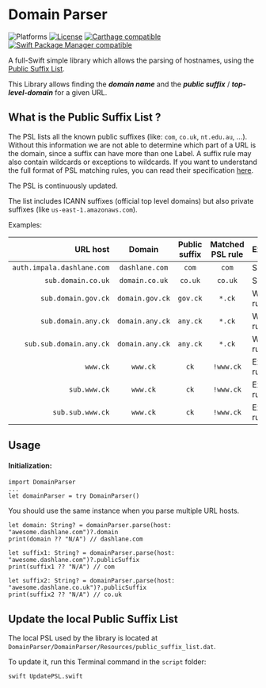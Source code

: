 # Domain Parser
![Platforms](https://img.shields.io/badge/Platforms-iOS_macOS-blue.svg?style=flat)
[![License](https://img.shields.io/badge/License-MIT-blue.svg?style=flat)](https://github.com/Dashlane/SwiftDomainParser/blob/master/LICENSE)
[![Carthage compatible](https://img.shields.io/badge/Carthage-compatible-4BC51D.svg?style=flat)](https://github.com/Carthage/Carthage)
[![Swift Package Manager compatible](https://img.shields.io/badge/Swift_Package_Manager-compatible-4BC51D.svg?style=flat)](https://www.swift.org/package-manager/)


A full-Swift simple library which allows the parsing of hostnames, using the [Public Suffix List](https://publicsuffix.org).

This Library allows finding the ***domain name*** and the ***public suffix*** / ***top-level-domain*** for a given URL. 


## What is the Public Suffix List ?

The PSL lists all the known public suffixes (like: `com`, `co.uk`, `nt.edu.au`, ...). 
Without this information we are not able to determine which part of a URL is the domain, since a suffix can have more than one Label. A suffix rule may also contain wildcards or exceptions to wildcards. If you want to understand the full format of PSL matching rules, you can read their specification [here](https://github.com/publicsuffix/list/wiki/Format#format).

The PSL is continuously updated.

The list includes ICANN suffixes (official top level domains) but also private suffixes (like `us-east-1.amazonaws.com`).

Examples: 

| URL host                   | Domain          | Public suffix | Matched PSL rule | Explanation    |
|---------------------------:|:---------------:|:-------------:|:----------------:|:---------------|
| `auth.impala.dashlane.com` | `dashlane.com`  | `com`         | `com`            | Simple rule    |
| `sub.domain.co.uk`         | `domain.co.uk`  | `co.uk`       | `co.uk`          | Simple rule    |
| `sub.domain.gov.ck`        | `domain.gov.ck` | `gov.ck`      | `*.ck`           | Wildcard rule  |
| `sub.domain.any.ck`        | `domain.any.ck` | `any.ck`      | `*.ck`           | Wildcard rule  |
| `sub.sub.domain.any.ck`    | `domain.any.ck` | `any.ck`      | `*.ck`           | Wildcard rule  |
| `www.ck`                   | `www.ck`        | `ck`          | `!www.ck`        | Exception rule |
| `sub.www.ck`               | `www.ck`        | `ck`          | `!www.ck`        | Exception rule |
| `sub.sub.www.ck`           | `www.ck`        | `ck`          | `!www.ck`        | Exception rule |


## Usage 

#### Initialization: 
```
import DomainParser
...
let domainParser = try DomainParser()
```

You should use the same instance when you parse multiple URL hosts.

``` 
let domain: String? = domainParser.parse(host: "awesome.dashlane.com")?.domain
print(domain ?? "N/A") // dashlane.com
```

``` 
let suffix1: String? = domainParser.parse(host: "awesome.dashlane.com")?.publicSuffix
print(suffix1 ?? "N/A") // com

let suffix2: String? = domainParser.parse(host: "awesome.dashlane.co.uk")?.publicSuffix
print(suffix2 ?? "N/A") // co.uk
```

## Update the local Public Suffix List 

The local PSL used by the library is located at `DomainParser/DomainParser/Resources/public_suffix_list.dat`.

To update it, run this Terminal command in the `script` folder: 
``` 
swift UpdatePSL.swift 
```



